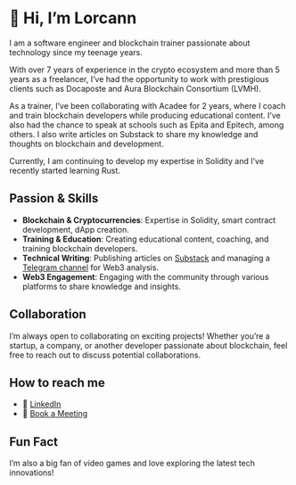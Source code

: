 # 👋 Hi, I’m Lorcann

I am a software engineer and blockchain trainer passionate about technology since my teenage years. 

With over 7 years of experience in the crypto ecosystem and more than 5 years as a freelancer, I’ve had the opportunity to work with prestigious clients such as Docaposte and Aura Blockchain Consortium (LVMH).

As a trainer, I’ve been collaborating with Acadee for 2 years, where I coach and train blockchain developers while producing educational content. I’ve also had the chance to speak at schools such as Epita and Epitech, among others. I also write articles on Substack to share my knowledge and thoughts on blockchain and development.

Currently, I am continuing to develop my expertise in Solidity and I’ve recently started learning Rust.

## Passion & Skills

- **Blockchain & Cryptocurrencies**: Expertise in Solidity, smart contract development, dApp creation.
- **Training & Education**: Creating educational content, coaching, and training blockchain developers.
- **Technical Writing**: Publishing articles on [Substack](https://lorcannrauzduel.substack.com) and managing a [Telegram channel](https://t.me/lorcannrauzduel) for Web3 analysis.
- **Web3 Engagement**: Engaging with the community through various platforms to share knowledge and insights.

## Collaboration

I’m always open to collaborating on exciting projects! Whether you’re a startup, a company, or another developer passionate about blockchain, feel free to reach out to discuss potential collaborations.

## How to reach me

- 💼 [LinkedIn](https://www.linkedin.com/in/lorcannrauzduel/)
- 📅 [Book a Meeting](https://zcal.co/lorcannrauzduel)

## Fun Fact

I’m also a big fan of video games and love exploring the latest tech innovations!
